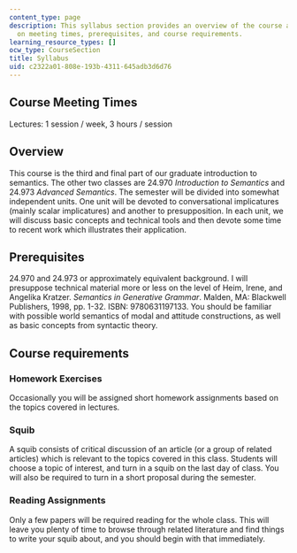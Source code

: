 ```yaml
---
content_type: page
description: This syllabus section provides an overview of the course and information
  on meeting times, prerequisites, and course requirements.
learning_resource_types: []
ocw_type: CourseSection
title: Syllabus
uid: c2322a01-808e-193b-4311-645adb3d6d76
---
```


Course Meeting Times
--------------------

Lectures: 1 session / week, 3 hours / session

Overview
--------

This course is the third and final part of our graduate introduction to semantics. The other two classes are 24.970 _Introduction to Semantics_ and 24.973 _Advanced Semantics_. The semester will be divided into somewhat independent units. One unit will be devoted to conversational implicatures (mainly scalar implicatures) and another to presupposition. In each unit, we will discuss basic concepts and technical tools and then devote some time to recent work which illustrates their application.

Prerequisites
-------------

24.970 and 24.973 or approximately equivalent background. I will presuppose technical material more or less on the level of Heim, Irene, and Angelika Kratzer. _Semantics in Generative Grammar_. Malden, MA: Blackwell Publishers, 1998, pp. 1-32. ISBN: 9780631197133. You should be familiar with possible world semantics of modal and attitude constructions, as well as basic concepts from syntactic theory.

Course requirements
-------------------

### Homework Exercises

Occasionally you will be assigned short homework assignments based on the topics covered in lectures.

### Squib

A squib consists of critical discussion of an article (or a group of related articles) which is relevant to the topics covered in this class. Students will choose a topic of interest, and turn in a squib on the last day of class. You will also be required to turn in a short proposal during the semester.

### Reading Assignments

Only a few papers will be required reading for the whole class. This will leave you plenty of time to browse through related literature and find things to write your squib about, and you should begin with that immediately.